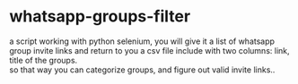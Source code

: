 # whatsapp-groups-filter
a script working with python selenium, you will give it a list of whatsapp group invite links and return to you a csv file include with two columns: link, title of the groups.  
so that way you can categorize groups, and figure out valid invite links..
